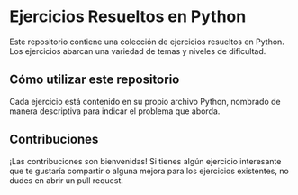 # Ejercicios Resueltos en Python

Este repositorio contiene una colección de ejercicios resueltos en Python. Los ejercicios abarcan una variedad de temas y niveles de dificultad.

## Cómo utilizar este repositorio

Cada ejercicio está contenido en su propio archivo Python, nombrado de manera descriptiva para indicar el problema que aborda.

## Contribuciones

¡Las contribuciones son bienvenidas! Si tienes algún ejercicio interesante que te gustaría compartir o alguna mejora para los ejercicios existentes, no dudes en abrir un pull request.



